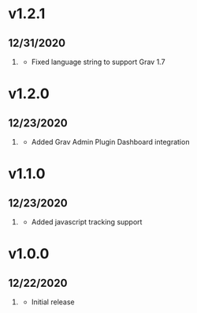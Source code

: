 # v1.2.1
##  12/31/2020

1. [](#bugfix)
    * Fixed language string to support Grav 1.7

# v1.2.0
##  12/23/2020

1. [](#new)
    * Added Grav Admin Plugin Dashboard integration

# v1.1.0
##  12/23/2020

1. [](#new)
    * Added javascript tracking support

# v1.0.0
##  12/22/2020

1. [](#new)
    * Initial release
